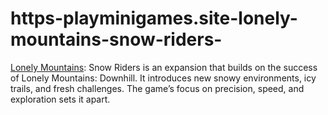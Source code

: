 # https-playminigames.site-lonely-mountains-snow-riders-
[Lonely Mountains](https://playminigames.site/lonely-mountains-snow-riders/): Snow Riders is an expansion that builds on the success of Lonely Mountains: Downhill. It introduces new snowy environments, icy trails, and fresh challenges. The game’s focus on precision, speed, and exploration sets it apart.
